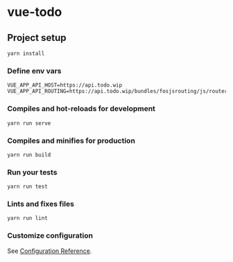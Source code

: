 # vue-todo

## Project setup
```
yarn install
```

### Define env vars
```
VUE_APP_API_HOST=https://api.todo.wip
VUE_APP_API_ROUTING=https://api.todo.wip/bundles/fosjsrouting/js/router.min.js
```

### Compiles and hot-reloads for development
```
yarn run serve
```

### Compiles and minifies for production
```
yarn run build
```

### Run your tests
```
yarn run test
```

### Lints and fixes files
```
yarn run lint
```

### Customize configuration
See [Configuration Reference](https://cli.vuejs.org/config/).
